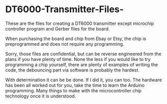 # DT6000-Transmitter-Files-
These are the files for creating a DT6000 transmitter except microchip controller program and Gerber files for the board.

When purchasing the board and chip from Ebay or Etsy, the chip is preprogrammed and does not require any programming.

Sorry, those files are confidential, but can be reverse engineered from the plans if you have plenty of time.
None the less if you would like to try programming a chip yourself, there are plenty of examples of writing the code, the debouncing part via software is probably the hardest.

With determination it can be be done.  If I did it, you can too.
The hardware has been all worked out for you, take the time to learn the Arduino programming.
Many things to make with the microcontroller chip technology once it is understood.



